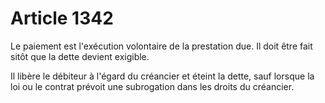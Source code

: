 # Article 1342

Le paiement est l'exécution volontaire de la prestation due.  Il doit être fait sitôt que la dette devient exigible.

Il libère le débiteur à l'égard du créancier et éteint la dette, sauf lorsque la loi ou le contrat prévoit une subrogation dans les droits du créancier.

